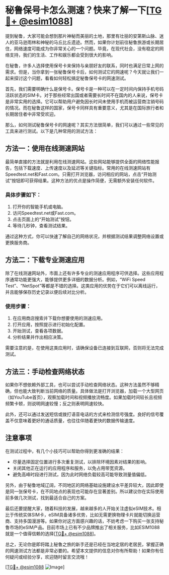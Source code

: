 # 秘鲁保号卡怎么测速？快来了解一下[[TG💪+ @esim1088](https://t.me/s/esim1088)]

提到秘鲁，大家可能会想到那片神秘而美丽的土地，那里有壮丽的安第斯山脉、迷人的亚马逊雨林和神秘的马丘比丘遗迹。然而，如果你计划前往秘鲁旅游或长期居住，网络速度可能成为你非常关心的一个问题。毕竟，在现代社会，没有稳定的网络支持，我们的生活、工作和娱乐都会受到很大的影响。

在秘鲁，许多人选择使用保号卡来保持与亲朋好友的联系，同时也满足日常上网的需求。但是，当你拿到一张秘鲁保号卡后，如何测试它的网速呢？今天就让我们一起来探讨这个问题，看看如何轻松搞定秘鲁保号卡的网速测试。

首先，我们需要明确什么是保号卡。保号卡是一种可以在一定时间内保持手机号码活跃状态的SIM卡。对于那些经常出国或者需要长时间不在国内的人来说，保号卡是非常实用的选择。它可以帮助用户避免因长时间未使用手机而被运营商注销号码的情况。而在秘鲁这样的国家，保号卡同样具有重要意义，尤其是在国际旅行者和长期居住者中非常受欢迎。

那么，如何测试秘鲁保号卡的网速呢？其实方法很简单，我们可以通过一些常见的工具来进行测试。以下是几种常用的测试方法：

## 方法一：使用在线测速网站

最简单直接的方法就是利用在线测速网站。这些网站能够提供全面的网络性能报告，包括下载速度、上传速度以及延迟等关键指标。常用的在线测速网站有Speedtest.net和Fast.com。只需打开浏览器，访问相应的网站，点击“开始测试”按钮即可获得结果。这种方法的优点是操作简便，无需额外安装任何软件。

### 具体步骤如下：
1. 打开你的智能手机或电脑。
2. 访问Speedtest.net或Fast.com。
3. 点击页面上的“开始测试”按钮。
4. 等待几秒钟，查看测试结果。

通过这种方式，你可以快速了解自己的网络状况，并根据测试结果调整网络设置或更换服务商。

## 方法二：下载专业测速应用

除了在线测速网站外，市面上还有许多专业的测速应用程序可供选择。这些应用程序通常功能更强大，能够提供更多详细的数据分析。例如，“WiFi Speed Test”、“NetSpot”等都是不错的选择。这类应用的优势在于它们可以离线运行，并且能够保存历史记录以便后续对比分析。

### 使用步骤：
1. 在应用商店搜索并下载你想要使用的测速应用。
2. 打开应用，按照提示进行初始化配置。
3. 开始测试，查看各项数据。
4. 分析结果并作出相应决策。

需要注意的是，在使用这类应用时，请确保设备已连接到互联网，否则将无法完成测试。

## 方法三：手动检查网络状态

如果你不想依赖外部工具，也可以尝试手动检查网络状态。这种方法虽然不够精确，但也能大致判断当前网络的质量。具体做法是打开浏览器，加载一个大型网页（如YouTube首页），观察加载时间和视频播放流畅度。如果加载时间较长且视频频繁卡顿，则说明网速较慢；反之则表明网速较快。

此外，还可以通过发送短信或拨打语音电话的方式来检测信号强度。良好的信号覆盖不仅意味着更好的通话质量，也往往伴随着更快的数据传输速度。

## 注意事项

在测试过程中，有几个小技巧可以帮助你得到更准确的结果：
- 尽量选择固定位置进行多次重复测试，以排除环境因素对结果的影响。
- 关闭其他正在运行的应用程序和服务，以免占用带宽资源。
- 避免高峰时段进行测试，因为此时网络负载较高可能导致测量值偏低。

另外，由于秘鲁地域辽阔，不同地区的网络基础设施建设水平差异较大，因此即使是同一张保号卡，在不同地点的表现也可能存在显著差别。所以建议你在实际使用前多做几次测试，找到最适合自己的方案。

最后还要提醒大家，随着科技的发展，越来越多的人开始关注虚拟eSIM技术。相比于传统实体SIM卡，eSIM具备诸多优势，比如无需更换物理卡片就能切换运营商、支持多国漫游等。如果你对这方面感兴趣的话，不妨考虑一下购买一张支持秘鲁市场的eSIM产品。目前市场上已有不少品牌推出了相关服务，比如ESIM1088就是一个值得信赖的选择[[TG💪+ @esim1088](https://t.me/s/esim1088)]。

总之，无论你是即将踏上秘鲁之旅的新手还是已经在当地定居的老居民，掌握正确的网速测试方法都是非常必要的。希望本文提供的信息对你有所帮助！如果你有任何疑问或经验分享，欢迎随时留言交流哦！

[[TG💪+ @esim1088](https://t.me/s/esim1088) ![Image](https://i.postimg.cc/4NQfJmqS/Snipaste-2025-05-13-00-14-12.png)]